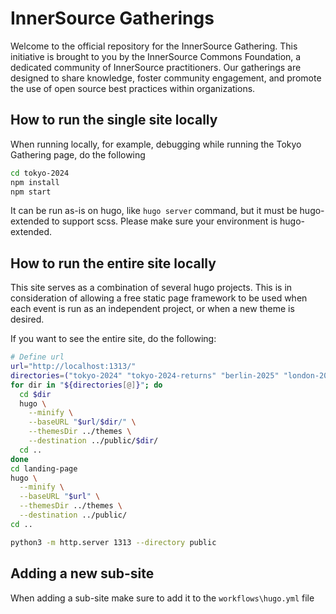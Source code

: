 # InnerSource Gatherings

Welcome to the official repository for the InnerSource Gathering. This initiative is brought to you by the InnerSource Commons Foundation, a dedicated community of InnerSource practitioners. Our gatherings are designed to share knowledge, foster community engagement, and promote the use of open source best practices within organizations.

## How to run the single site locally

When running locally, for example, debugging while running the Tokyo Gathering page, do the following

```sh
cd tokyo-2024
npm install
npm start
```

It can be run as-is on hugo, like `hugo server` command, but it must be hugo-extended to support scss. Please make sure your environment is hugo-extended.

## How to run the entire site locally

This site serves as a combination of several hugo projects.
This is in consideration of allowing a free static page framework to be used when each event is run as an independent project, or when a new theme is desired.

If you want to see the entire site, do the following:

```sh
# Define url
url="http://localhost:1313/"
directories=("tokyo-2024" "tokyo-2024-returns" "berlin-2025" "london-2025")
for dir in "${directories[@]}"; do
  cd $dir
  hugo \
    --minify \
    --baseURL "$url/$dir/" \
    --themesDir ../themes \
    --destination ../public/$dir/
  cd ..
done
cd landing-page
hugo \
  --minify \
  --baseURL "$url" \
  --themesDir ../themes \
  --destination ../public/
cd ..

python3 -m http.server 1313 --directory public 
```

## Adding a new sub-site

When adding a sub-site make sure to add it to the `workflows\hugo.yml` file 